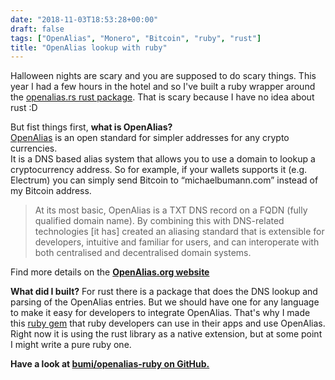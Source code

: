 ```yaml
---
date: "2018-11-03T18:53:28+00:00"
draft: false
tags: ["OpenAlias", "Monero", "Bitcoin", "ruby", "rust"]
title: "OpenAlias lookup with ruby"
---
```

<p>Halloween nights are scary and you are supposed to do scary things. This year I had a few hours in the hotel and so I've built a ruby wrapper around the <a href="https://github.com/nabijaczleweli/openalias.rs">openalias.rs rust package</a>. That is scary because I have no idea about rust :D</p><p>But fist things first, <b>what is OpenAlias?<br></b><a href="https://openalias.org/">OpenAlias</a> is an open standard for simpler addresses for any crypto currencies.<br>It is a DNS based alias system that allows you to use a domain to lookup a cryptocurrency address. So for example, if your wallets supports it (e.g. Electrum) you can simply send Bitcoin to “michaelbumann.com” instead of my Bitcoin address. <br></p><blockquote><p>
At its most basic, OpenAlias is a TXT DNS record on a FQDN (fully qualified domain name). 
By combining this with DNS-related technologies [it has] created an aliasing standard that is extensible for developers, 
intuitive and familiar for users, and can interoperate with both centralised and decentralised domain systems.

</p></blockquote><p>Find more details on the <a href="https://openalias.org/"><b>OpenAlias.org website</b></a></p><p><b>What did I built?</b>
For rust there is a package that does the DNS lookup and parsing of the OpenAlias entries. But we should have one for any language to make it easy for developers to integrate OpenAlias. That's why I made this <a href="https://rubygems.org/gems/openalias">ruby gem</a> that ruby developers can use in their apps and use OpenAlias. <br>
Right now it is using the rust library as a native extension, but at some point I might write a pure ruby one.</p><p><b>Have a look at <a href="https://github.com/bumi/openalias-ruby">bumi/openalias-ruby on GitHub.</a></b><br></p>